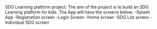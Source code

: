 SDG Learning platform project.
 The aim of the project is to build an SDG Learning platform for kids.
 The App will have the screens below;
 -Splash App
 -Registration screen
 -Login Screen
 -Home screen
 -SDG List screen
 -Individual SDG screen

